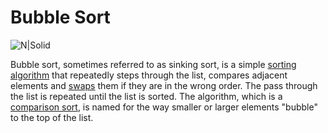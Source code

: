 # Bubble Sort

![N|Solid](../../assets/bubble-sort.gif)

Bubble sort, sometimes referred to as sinking sort, is a simple [sorting algorithm] that repeatedly steps through the list, compares adjacent elements and [swaps] them if they are in the wrong order. The pass through the list is repeated until the list is sorted. The algorithm, which is a [comparison sort], is named for the way smaller or larger elements "bubble" to the top of the list.

   [sorting algorithm]: https://en.wikipedia.org/wiki/Sorting_algorithm
   [swaps]: https://en.wikipedia.org/wiki/Swap_(computer_programming)
   [comparison sort]: https://en.wikipedia.org/wiki/Comparison_sort

